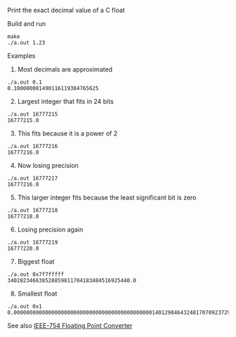 Print the exact decimal value of a C float

Build and run
```
make
./a.out 1.23
```

Examples

1. Most decimals are approximated
```
./a.out 0.1
0.100000001490116119384765625
```

2. Largest integer that fits in 24 bits
```
./a.out 16777215
16777215.0
```

3. This fits because it is a power of 2
```
./a.out 16777216
16777216.0
```

4. Now losing precision
```
./a.out 16777217
16777216.0
```

5. This larger integer fits because the least significant bit is zero
```
./a.out 16777218
16777218.0
```

6. Losing precision again
```
./a.out 16777219
16777220.0
```

7. Biggest float
```
./a.out 0x7f7fffff
340282346638528859811704183484516925440.0
```

8. Smallest float
```
./a.out 0x1
0.00000000000000000000000000000000000000000000140129846432481707092372958328991613128026194187651577175706828388979108268586060148663818836212158203125
```

See also [IEEE-754 Floating Point Converter](https://www.h-schmidt.net/FloatConverter/IEEE754.html)
